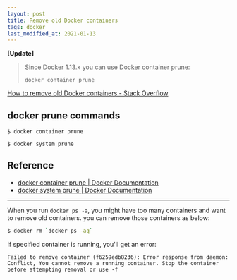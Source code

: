 ```yaml
---
layout: post
title: Remove old Docker containers
tags: docker
last_modified_at: 2021-01-13
---
```


**[Update]**

> Since Docker 1.13.x you can use Docker container prune:
> ```
> docker container prune
> ```

[How to remove old Docker containers - Stack Overflow](https://stackoverflow.com/questions/17236796/how-to-remove-old-docker-containers)

## docker prune commands

```console
$ docker container prune
```

```console
$ docker system prune
```

## Reference

- [docker container prune \| Docker Documentation](https://docs.docker.com/engine/reference/commandline/container_prune/)
- [docker system prune \| Docker Documentation](https://docs.docker.com/engine/reference/commandline/system_prune/)

---

When you run `docker ps -a`, you might have too many containers and want to remove old containers. you can remove those containers as below:

```bash
$ docker rm `docker ps -aq`
```

If specified container is running, you'll get an error:

```
Failed to remove container (f6259edb8236): Error response from daemon: Conflict, You cannot remove a running container. Stop the container before attempting removal or use -f
```
